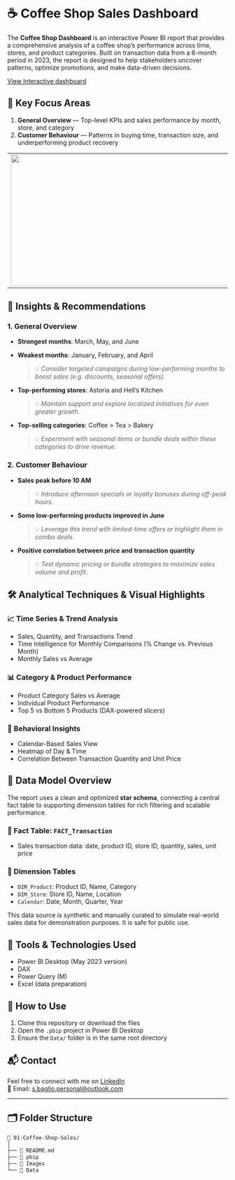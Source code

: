 # ☕ Coffee Shop Sales Dashboard

The **Coffee Shop Dashboard** is an interactive Power BI report that provides a comprehensive analysis of a coffee shop’s performance across time, stores, and product categories. Built on transaction data from a 6-month period in 2023, the report is designed to help stakeholders uncover patterns, optimize promotions, and make data-driven decisions.

[View Interactive dashboard](https://bit.ly/3Oih8Qe)

## 📌 Key Focus Areas
1. **General Overview** — Top-level KPIs and sales performance by month, store, and category  
2. **Customer Behaviour** — Patterns in buying time, transaction size, and underperforming product recovery
   
<table>
  <tr>
    <td><img src="https://github.com/user-attachments/assets/9931d245-d98a-493b-982a-76e4b53067eb" width="500" height="300"/></td>
    <td><img src="https://github.com/user-attachments/assets/f5777bd4-d9d4-4ab3-992f-e0cf736d5465" width="500" height="300"/></td>
  </tr>
</table>

## 🔎 Insights & Recommendations

### 1. General Overview
- **Strongest months**: March, May, and June  
- **Weakest months**: January, February, and April  
  > 💡 *Consider targeted campaigns during low-performing months to boost sales (e.g. discounts, seasonal offers).*

- **Top-performing stores**: Astoria and Hell’s Kitchen  
  > 💡 *Maintain support and explore localized initiatives for even greater growth.*

- **Top-selling categories**: Coffee > Tea > Bakery  
  > 💡 *Experiment with seasonal items or bundle deals within these categories to drive revenue.*


### 2. Customer Behaviour
- **Sales peak before 10 AM**  
  > 💡 *Introduce afternoon specials or loyalty bonuses during off-peak hours.*

- **Some low-performing products improved in June**  
  > 💡 *Leverage this trend with limited-time offers or highlight them in combo deals.*

- **Positive correlation between price and transaction quantity**  
  > 💡 *Test dynamic pricing or bundle strategies to maximize sales volume and profit.*


## 🛠️ Analytical Techniques & Visual Highlights

### 📈 Time Series & Trend Analysis
- Sales, Quantity, and Transactions Trend
- Time Intelligence for Monthly Comparisons (% Change vs. Previous Month)
- Monthly Sales vs Average

### 📊 Category & Product Performance
- Product Category Sales vs Average
- Individual Product Performance
- Top 5 vs Bottom 5 Products (DAX-powered slicers)

### 🧠 Behavioral Insights
- Calendar-Based Sales View
- Heatmap of Day & Time
- Correlation Between Transaction Quantity and Unit Price

## 🧩 Data Model Overview

The report uses a clean and optimized **star schema**, connecting a central fact table to supporting dimension tables for rich filtering and scalable performance.

### 🔸 Fact Table: `FACT_Transaction`
- Sales transaction data: date, product ID, store ID, quantity, sales, unit price

### 🔹 Dimension Tables
- `DIM_Product`: Product ID, Name, Category
- `DIM_Store`: Store ID, Name, Location
- `Calendar`: Date, Month, Quarter, Year

This data source is synthetic and manually curated to simulate real-world sales data for demonstration purposes. It is safe for public use.


## 🧰 Tools & Technologies Used

- Power BI Desktop (May 2023 version)
- DAX
- Power Query (M)
- Excel (data preparation)

## 🚀 How to Use

1. Clone this repository or download the files
2. Open the `.pbip` project in Power BI Desktop
3. Ensure the `Data/` folder is in the same root directory

## 📬 Contact
Feel free to connect with me on [LinkedIn](https://www.linkedin.com/in/stefano-baglio/)  
📧 Email: s.baglio.personal@outlook.com

---

## 🗂️ Folder Structure

```bash
📁 01-Coffee-Shop-Sales/
│
├── 📄 README.md
├── 📁 pbip
├── 📁 Images
└── 📁 Data

